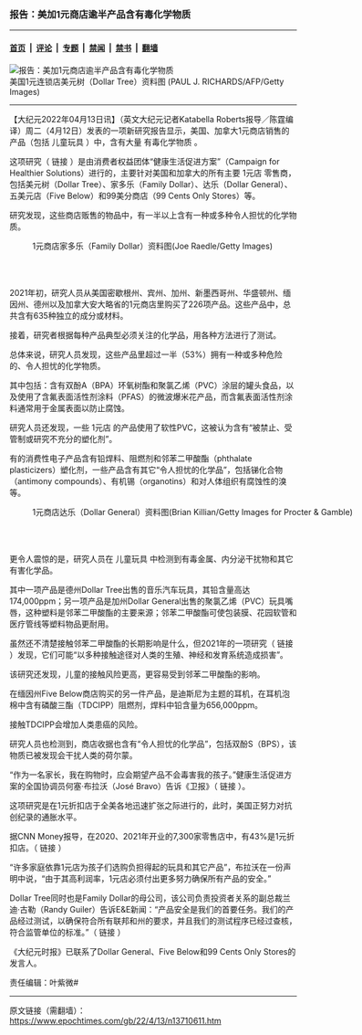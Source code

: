 ### 报告：美加1元商店逾半产品含有毒化学物质

---

#### [首页](../../../..?n13710611) &nbsp;|&nbsp; [评论](../../../../../epoch-comment?n13710611) &nbsp;|&nbsp; [专题](../../../../../epoch-special?n13710611) &nbsp;|&nbsp; [禁闻](../../../../../epoch-news?n13710611) &nbsp;|&nbsp; [禁书](../../../../../books?n13710611) &nbsp;|&nbsp; [翻墙](https://github.com/gfw-breaker/nogfw/blob/master/README.md?n13710611)


<div><img alt="报告：美加1元商店逾半产品含有毒化学物质" class="attachment-djy_600_400 size-djy_600_400 wp-post-image" src="https://i.epochtimes.com/assets/uploads/2016/01/1502041355572669-600x400.jpg"/>
<div class="caption">
 美国1元连锁店美元树（Dollar Tree）资料图 (PAUL J. RICHARDS/AFP/Getty Images)
</div></div><hr/><div class="post_content" id="artbody" itemprop="articleBody">
 <!-- article content begin -->
 <p>
  【大纪元2022年04月13日讯】（英文大纪元记者Katabella Roberts报导／陈霆编译）周二（4月12日）发表的一项新研究报告显示，美国、加拿大1元商店销售的产品（包括
  <ok href="https://www.epochtimes.com/gb/tag/%E5%84%BF%E7%AB%A5%E7%8E%A9%E5%85%B7.html">
   儿童玩具
  </ok>
  ）中，含有大量
  <ok href="https://www.epochtimes.com/gb/tag/%E6%9C%89%E6%AF%92%E5%8C%96%E5%AD%A6%E7%89%A9%E8%B4%A8.html">
   有毒化学物质
  </ok>
  。
 </p>
 <p>
  这项研究（
  <ok href="https://www.ecocenter.org/sites/default/files/2022-04/Toxic%20Chemicals%20in%20Dollar%20Store%20Products-%202022%20Report.pdf" rel="noopener noreferrer" target="_blank">
   链接
  </ok>
  ）是由消费者权益团体“健康生活促进方案”（Campaign for Healthier Solutions）进行的，主要针对美国和加拿大的所有主要
  <ok href="https://www.epochtimes.com/gb/tag/1%E5%85%83%E5%BA%97.html">
   1元店
  </ok>
  零售商，包括美元树（Dollar Tree）、家多乐（Family Dollar）、达乐（Dollar General）、五美元店（Five Below）和99美分商店（99 Cents Only Stores）等。
 </p>
 <p>
  研究发现，这些商店贩售的物品中，有一半以上含有一种或多种令人担忧的化学物质。
 </p>
 <figure aria-describedby="caption-attachment-5793639" class="wp-caption aligncenter" id="attachment_5793639" style="width: 600px">
  <ok href="https://i.epochtimes.com/assets/uploads/2014/11/1407281330562546.jpg" target="_blank">
   <img alt="" class="size-medium_vertical wp-image-5793639" src="https://i.epochtimes.com/assets/uploads/2014/11/1407281330562546-600x400.jpg"/>
  </ok>
  <br/><figcaption class="wp-caption-text" id="caption-attachment-5793639">
   1元商店家多乐（Family Dollar）资料图(Joe Raedle/Getty Images)
  </figcaption><br/>
 </figure><br/>
 <p>
  2021年初，研究人员从美国密歇根州、宾州、加州、新墨西哥州、华盛顿州、缅因州、德州以及加拿大安大略省的1元商店里购买了226项产品。这些产品中，总共含有635种独立的成分或材料。
 </p>
 <p>
  接着，研究者根据每种产品典型必须关注的化学品，用各种方法进行了测试。
 </p>
 <p>
  总体来说，研究人员发现，这些产品里超过一半（53%）拥有一种或多种危险的、令人担忧的化学物质。
 </p>
 <p>
  其中包括：含有双酚A（BPA）环氧树酯和聚氯乙烯（PVC）涂层的罐头食品，以及使用了含氟表面活性剂涂料（PFAS）的微波爆米花产品，而含氟表面活性剂涂料通常用于金属表面以防止腐蚀。
 </p>
 <p>
  研究人员还发现，一些
  <ok href="https://www.epochtimes.com/gb/tag/1%E5%85%83%E5%BA%97.html">
   1元店
  </ok>
  的产品使用了软性PVC，这被认为含有“被禁止、受管制或研究不充分的塑化剂”。
 </p>
 <p>
  有的消费性电子产品含有铅焊料、阻燃剂和邻苯二甲酸酯（phthalate plasticizers）塑化剂，一些产品含有其它“令人担忧的化学品”，包括锑化合物（antimony compounds）、有机锡（organotins）和对人体组织有腐蚀性的溴等。
 </p>
 <figure aria-describedby="caption-attachment-5872771" class="wp-caption aligncenter" id="attachment_5872771" style="width: 602px">
  <ok href="https://i.epochtimes.com/assets/uploads/2015/06/1408182301062546.jpg" target="_blank">
   <img alt="" class="size-medium_vertical wp-image-5872771" src="https://i.epochtimes.com/assets/uploads/2015/06/1408182301062546-602x400.jpg"/>
  </ok>
  <br/><figcaption class="wp-caption-text" id="caption-attachment-5872771">
   1元商店达乐（Dollar General）资料图(Brian Killian/Getty Images for Procter &amp; Gamble)
  </figcaption><br/>
 </figure><br/>
 <p>
  更令人震惊的是，研究人员在
  <ok href="https://www.epochtimes.com/gb/tag/%E5%84%BF%E7%AB%A5%E7%8E%A9%E5%85%B7.html">
   儿童玩具
  </ok>
  中检测到有毒金属、内分泌干扰物和其它有害化学品。
 </p>
 <p>
  其中一项产品是德州Dollar Tree出售的音乐汽车玩具，其铅含量高达174,000ppm；另一项产品是加州Dollar General出售的聚氯乙烯（PVC）玩具嘴唇，这种塑料是邻苯二甲酸酯的主要来源；邻苯二甲酸酯可使包装膜、花园软管和医疗管线等塑料物品更耐用。
 </p>
 <p>
  虽然还不清楚接触邻苯二甲酸酯的长期影响是什么，但2021年的一项研究（
  <ok href="https://www.ncbi.nlm.nih.gov/pmc/articles/PMC8157593/#:~:text=Phthalates%2C%20as%20endocrine%2Ddisrupting%20chemicals,and%20more%20vulnerable%20to%20phthalates." rel="noopener noreferrer" target="_blank">
   链接
  </ok>
  ）发现，它们可能“以多种接触途径对人类的生殖、神经和发育系统造成损害”。
 </p>
 <p>
  该研究还发现，儿童的接触风险更高，更容易受到邻苯二甲酸酯的影响。
 </p>
 <p>
  在缅因州Five Below商店购买的另一件产品，是迪斯尼为主题的耳机，在耳机泡棉中含有磷酸三酯（TDCIPP）阻燃剂，焊料中铅含量为656,000ppm。
 </p>
 <p>
  接触TDCIPP会增加人类患癌的风险。
 </p>
 <p>
  研究人员也检测到，商店收据也含有“令人担忧的化学品”，包括双酚S（BPS），该物质已被发现会干扰人类的荷尔蒙。
 </p>
 <p>
  “作为一名家长，我在购物时，应会期望产品不会毒害我的孩子。”健康生活促进方案的全国协调员何塞‧布拉沃（José Bravo）告诉《卫报》（
  <ok href="https://www.theguardian.com/us-news/2022/apr/12/harmful-chemicals-toys-discount-stores-us" rel="noopener noreferrer" target="_blank">
   链接
  </ok>
  ）。
 </p>
 <p>
  这项研究是在1元折扣店于全美各地迅速扩张之际进行的，此时，美国正努力对抗创纪录的通胀水平。
 </p>
 <p>
  据CNN Money报导，在2020、2021年开业的7,300家零售店中，有43%是1元折扣店。（
  <ok href="https://money.com/dollar-general-dollar-tree-new-stores-opening/" rel="noopener noreferrer" target="_blank">
   链接
  </ok>
  ）
 </p>
 <p>
  “许多家庭依靠1元店为孩子们选购负担得起的玩具和其它产品”，布拉沃在一份声明中说，“由于其高利润率，1元店必须付出更多努力确保所有产品的安全。”
 </p>
 <p>
  Dollar Tree同时也是Family Dollar的母公司，该公司负责投资者关系的副总裁兰迪‧古勒（Randy Guiler）告诉E&amp;E新闻：“产品安全是我们的首要任务。我们的产品经过测试，以确保符合所有联邦和州的要求，并且我们的测试程序已经过查核，符合监管单位的标准。”（
  <ok href="https://www.eenews.net/articles/testing-finds-toxic-chemicals-in-50-of-dollar-store-goods/" rel="noopener noreferrer" target="_blank">
   链接
  </ok>
  ）
 </p>
 <p>
  《大纪元时报》已联系了Dollar General、Five Below和99 Cents Only Stores的发言人。
 </p>
 <p>
  责任编辑：叶紫微#
 </p>
 <!-- article content end -->
 <div id="below_article_ad">
 </div>
</div>


---

原文链接（需翻墙）：https://www.epochtimes.com/gb/22/4/13/n13710611.htm